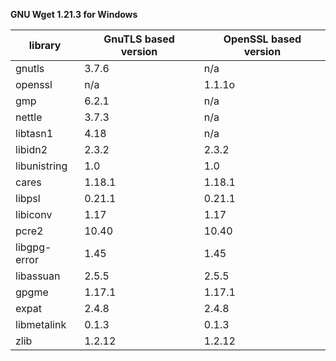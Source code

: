 **GNU Wget 1.21.3 for Windows**

| library       | GnuTLS based version | OpenSSL based version |
|---------------| ---------------------|-----------------------|
| gnutls        | 3.7.6                | n/a                   |
| openssl       | n/a                  | 1.1.1o                |
| gmp           | 6.2.1                | n/a                   |
| nettle        | 3.7.3                | n/a                   |
| libtasn1      | 4.18                 | n/a                   |
| libidn2       | 2.3.2                | 2.3.2                 |
| libunistring  | 1.0                  | 1.0                   |
| cares         | 1.18.1               | 1.18.1                |
| libpsl        | 0.21.1               | 0.21.1                |
| libiconv      | 1.17                 | 1.17                  |
| pcre2         | 10.40                | 10.40                 |
| libgpg-error  | 1.45                 | 1.45                  |
| libassuan     | 2.5.5                | 2.5.5                 |
| gpgme         | 1.17.1               | 1.17.1                |
| expat         | 2.4.8                | 2.4.8                 |
| libmetalink   | 0.1.3                | 0.1.3                 |
| zlib          | 1.2.12               | 1.2.12                |
